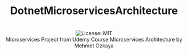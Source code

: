 <div align="center">
<h1>DotnetMicroservicesArchitecture</h1>
<br />
<img alt="License: MIT" src="https://img.shields.io/badge/License-MIT-blue.svg" />
<br />
Microservices Project from Udemy Course Microservices Architecture by Mehmet Ozkaya
<br />
<br />
<br />
</div>
